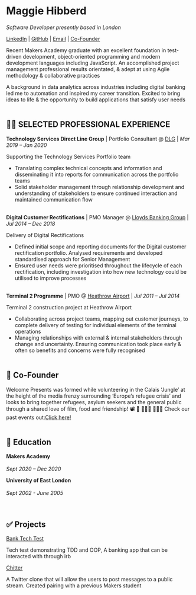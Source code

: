 # Maggie Hibberd

_Software Developer presently based in London_ <br>

[LinkedIn](https://www.linkedin.com/in/maggiehibberd/) | [GitHub](https://github.com/MaggieHibberd) | [Email](maggiehibberd@gmail.com) | [Co-Founder](https://www.welcomepresents.com/about)


Recent Makers Academy graduate with an excellent foundation in test-driven development, object-oriented programming and modern development languages including JavaScript. An accomplished project management professional results orientated, & adept at using Agile methodology & collaborative practices

A background in data analytics across industries including digital banking led me to automation and inspired my career transition. Excited to bring ideas to life & the opportunity to build applications that satisfy user needs
<br><br>

## 👩‍💻 SELECTED PROFESSIONAL EXPERIENCE

**Technology Services Direct Line Group** | Portfolio Consultant @ [DLG](https://www.directlinegroup.co.uk) |   _Mar 2019 – 
Jan 2020_ <br> 

Supporting the Technology Services Portfolio team
-	Translating complex technical concepts and information and disseminating it into reports for communication across the portfolio teams
-	Solid stakeholder management through relationship development and  understanding of stakeholders to ensure continued interaction and maintained communication flow
<br><br>

**Digital Customer Rectifications** | PMO Manager @ [Lloyds Banking Group](https://www.lloydsbankinggroup.com/) | <br>               _Jul 2014 – Dec 2018_  <br>

Delivery of Digital Rectifications 
- Defined initial scope and reporting documents for the Digital customer rectification portfolio. Analysed requirements and developed standardised approach for Senior Management
- Ensured user needs were prioritised throughout the lifecycle of each rectification, including investigation into how new technology could be utilised to improve processes
<br><br>

**Terminal 2 Programme** | PMO @ [Heathrow Airport](https://www.heathrow.com/company) | _Jul 2011 – 
Jul 2014_ <br>

Terminal 2 construction project at Heathrow Airport
- Collaborating across project teams, mapping out customer journeys, to complete  delivery of testing for individual elements of the terminal operations 
- Managing relationships with external & internal stakeholders through change and uncertainty. Ensuring communication took place early & often so benefits and concerns were fully recognised
<br><br>

## 📌 Co-Founder
Welcome Presents was formed while volunteering in the Calais ‘Jungle’ at the height of the media frenzy surrounding ‘Europe’s refugee crisis’ and looks to bring together refugees, asylum seekers and the general public through a shared love of film, food and friendship! 📽️ 🥙 🧑‍🤝‍🧑 :people_holding_hands:
Check our past events out:[Click here!](https://welcomepresents.com)
<br><br>

## 📜 Education
**Makers Academy** 
<br><br>
_Sept 2020 – Dec 2020_ <br>

**University of East London**
<br><br>
_Sept 2002 - June 2005_ <br>
<br><br>

## ✅ Projects
[Bank Tech Test](https://github.com/MaggieHibberd/bank_tech_test.git)

Tech test demonstrating TDD and OOP, A banking app that can be interacted with through irb

[Chitter](https://github.com/MaggieHibberd/chitter_challenge.git)

A Twitter clone that will allow the users to post messages to a public stream. Created pairing with a previous Makers student
